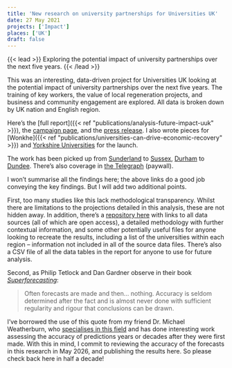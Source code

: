 ```yaml
---
title: 'New research on university partnerships for Universities UK'
date: 27 May 2021
projects: ['Impact']
places: ['UK']
draft: false
---
```


{{< lead >}} Exploring the potential impact of university partnerships over the next five years. {{< /lead >}}

This was an interesting, data-driven project for Universities UK looking at the potential impact of university partnerships over the next five years. The training of key workers, the value of local regeneration projects, and business and community engagement are explored. All data is broken down by UK nation and English region.

Here’s the [full report]({{< ref "publications/analysis-future-impact-uuk" >}}), the [campaign page](https://www.universitiesuk.ac.uk/facts-and-stats/impact-higher-education/Pages/gettingresults.aspx), and the [press release](https://www.universitiesuk.ac.uk/what-we-do/creating-voice-our-members/media-releases/university-partnerships-will-help-uk). I also wrote pieces for [Wonkhe]({{< ref "publications/universities-can-drive-economic-recovery" >}}) and [Yorkshire Universities](https://yorkshireuniversities.ac.uk/2021/05/27/the-contribution-of-yorkshires-universities-to-economic-recovery/) for the launch.

The work has been picked up from [Sunderland](https://www.sunderlandecho.com/education/thousands-of-jobs-and-hundreds-of-new-businesses-expected-for-north-east-as-universities-team-up-with-employers-and-local-leaders-to-drive-post-pandemic-recovery-3250908) to [Sussex](https://www.sussex.ac.uk/news/university?id=55485), [Durham](https://www.dur.ac.uk/news/newsitem/?itemno=44704) to [Dundee](https://twitter.com/dundeeuni/status/1397854780228177921). There’s also coverage in [the Telegraph](https://www.telegraph.co.uk/news/2021/05/27/tuition-fees-must-not-cut-vice-chancellors-warn/) (paywall).

I won’t summarise all the findings here; the above links do a good job conveying the key findings. But I will add two additional points.

First, too many studies like this lack methodological transparency. Whilst there are limitations to the projections detailed in this analysis, these are not hidden away. In addition, there’s a [repository here](https://github.com/jcransom/future-impact) with links to all data sources (all of which are open access), a detailed methodology with further contextual information, and some other potentially useful files for anyone looking to recreate the results, including a list of the universities within each region – information not included in all of the source data files. There’s also a CSV file of all the data tables in the report for anyone to use for future analysis.

Second, as Philip Tetlock and Dan Gardner observe in their book _[Superforecasting](https://www.penguinrandomhouse.com/books/227815/superforecasting-by-philip-e-tetlock-and-dan-gardner/)_:

> Often forecasts are made and then… nothing. Accuracy is seldom determined after the fact and is almost never done with sufficient regularity and rigour that conclusions can be drawn.

I’ve borrowed the use of this quote from my friend Dr. Michael Weatherburn, who [specialises in this field](https://projecthindsight.co.uk/about-us/) and has done interesting work assessing the accuracy of predictions years or decades after they were first made. With this in mind, I commit to reviewing the accuracy of the forecasts in this research in May 2026, and publishing the results here. So please check back here in half a decade!